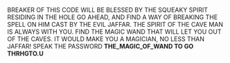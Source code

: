 BREAKER OF THIS CODE WILL BE BLESSED BY THE SQUEAKY SPIRIT RESIDING IN THE HOLE GO AHEAD, AND FIND A WAY OF BREAKING THE SPELL ON HIM CAST BY THE EVIL JAFFAR. 
THE SPIRIT OF THE CAVE MAN IS ALWAYS WITH YOU. FIND THE MAGIC WAND THAT WILL LET YOU OUT OF THE CAVES. 
IT WOULD MAKE YOU A MAGICIAN, NO LESS THAN JAFFAR! SPEAK THE PASSWORD **THE_MAGIC_OF_WAND TO GO THRHGTO.U**

